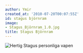 ```yaml
---
author: Ymir
created_at: '2010-07-20T00:07:55Z'
id: stagus björnram
image:
- Stagus_Björnram_1.0.jpg
title: Stagus Björnram
---
```

![Hertig Stagus personliga vapen]

  [Hertig Stagus personliga vapen]: Stagus_Björnram_1.0.jpg "Hertig Stagus personliga vapen"